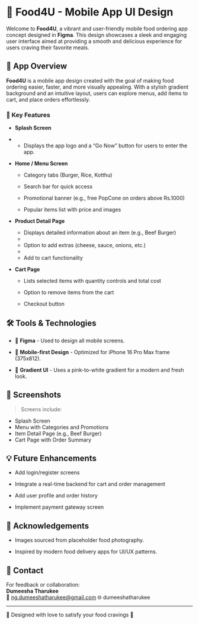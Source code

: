 # 🍔 Food4U - Mobile App UI Design

Welcome to **Food4U**, a vibrant and user-friendly mobile food ordering app concept designed in **Figma**. This design showcases a sleek and engaging user interface aimed at providing a smooth and delicious experience for users craving their favorite meals.

## 📱 App Overview

**Food4U** is a mobile app design created with the goal of making food ordering easier, faster, and more visually appealing. With a stylish gradient background and an intuitive layout, users can explore menus, add items to cart, and place orders effortlessly.

### 🎯 Key Features

- **Splash Screen**
- 
  - Displays the app logo and a “Go Now” button for users to enter the app.

- **Home / Menu Screen**
 
  - Category tabs (Burger, Rice, Kotthu)
    
  - Search bar for quick access
    
  - Promotional banner (e.g., free PopCone on orders above Rs.1000)
    
  - Popular items list with price and images
    

- **Product Detail Page**
  
  - Displays detailed information about an item (e.g., Beef Burger)
  - 
  - Option to add extras (cheese, sauce, onions, etc.)
  - 
  - Add to cart functionality

- **Cart Page**

  - Lists selected items with quantity controls and total cost
    
  - Option to remove items from the cart
    
  - Checkout button

## 🛠️ Tools & Technologies

- 🎨 **Figma** - Used to design all mobile screens.
  
- 📱 **Mobile-first Design** - Optimized for iPhone 16 Pro Max frame (375x812).
  
- 🌈 **Gradient UI** - Uses a pink-to-white gradient for a modern and fresh look.

## 📸 Screenshots

> Screens include:
- Splash Screen
- Menu with Categories and Promotions
- Item Detail Page (e.g., Beef Burger)
- Cart Page with Order Summary


## 💡 Future Enhancements

- Add login/register screens
  
- Integrate a real-time backend for cart and order management
  
- Add user profile and order history
  
- Implement payment gateway screen

## 🙌 Acknowledgements

- Images sourced from placeholder food photography.
  
- Inspired by modern food delivery apps for UI/UX patterns.

## 🔗 Contact

For feedback or collaboration:  
**Dumeesha Tharukee**  
📧 ng.dumeeshatharukee@gmail.com
🌐 dumeeshatharukee

---

🧁 Designed with love to satisfy your food cravings 🍕



